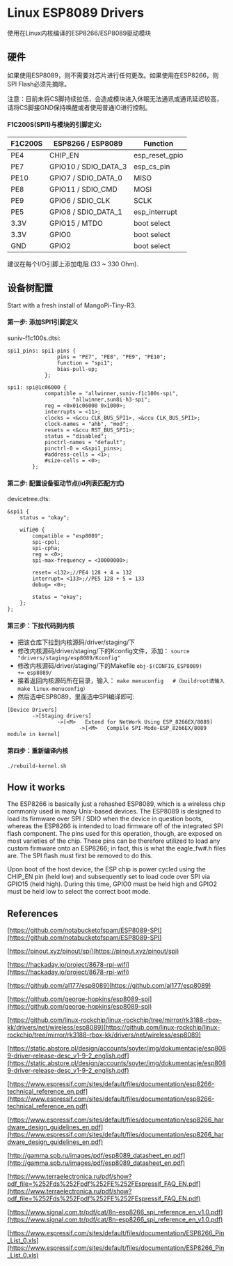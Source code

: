 # Linux ESP8089 Drivers

使用在Linux内核编译的ESP8266/ESP8089驱动模块

## 硬件

如果使用ESP8089，则不需要对芯片进行任何更改。如果使用在ESP8266，则SPI Flash必须先摘除。

注意：目前未将CS脚持续拉低，会造成模块进入休眠无法通讯或通讯延迟较高，请将CS脚接GND保持唤醒或者使用普通IO进行控制。

#### F1C200S(SPI1)与模块的引脚定义:

| F1C200S      | ESP8266 / ESP8089      | Function         |
| ------------ | ---------------------- | ---------------- |
| PE4          | CHIP_EN                | esp\_reset\_gpio |
| PE7          | GPIO10 / SDIO\_DATA\_3 | esp\_cs\_pin     |
| PE10         | GPIO7 / SDIO\_DATA\_0  | MISO             |
| PE8          | GPIO11 / SDIO\_CMD     | MOSI             |
| PE9          | GPIO6 / SDIO\_CLK      | SCLK             |
| PE5          | GPIO8 / SDIO\_DATA\_1  | esp\_interrupt   |
| 3.3V         | GPIO15 / MTDO          | boot select      |
| 3.3V         | GPIO0                  | boot select      |
| GND          | GPIO2                  | boot select      |

建议在每个I/O引脚上添加电阻 (33 ~ 330 Ohm).

## 设备树配置

Start with a fresh install of MangoPi-Tiny-R3.

#### 第一步: 添加SPI1引脚定义

suniv-f1c100s.dtsi:
```
spi1_pins: spi1-pins {
                pins = "PE7", "PE8", "PE9", "PE10";
                function = "spi1";
                bias-pull-up;
            };
```

```
spi1: spi@1c06000 {
            compatible = "allwinner,suniv-f1c100s-spi",
                     "allwinner,sun8i-h3-spi";
            reg = <0x01c06000 0x1000>;
            interrupts = <11>;
            clocks = <&ccu CLK_BUS_SPI1>, <&ccu CLK_BUS_SPI1>;
            clock-names = "ahb", "mod";
            resets = <&ccu RST_BUS_SPI1>;
            status = "disabled";
            pinctrl-names = "default";
            pinctrl-0 = <&spi1_pins>;
            #address-cells = <1>;
            #size-cells = <0>;
        };
```


#### 第二步: 配置设备驱动节点(id列表匹配方式)

devicetree.dts:
```
&spi1 {
	status = "okay";
	
	wifi@0 {
		compatible = "esp8089";
		spi-cpol;
		spi-cpha;
		reg = <0>;
		spi-max-frequency = <30000000>;

		reset= <132>;//PE4 128 + 4 = 132
		interrupt= <133>;//PE5 128 + 5 = 133
		debug= <0>;
		
		status = "okay";
	};
};
```

#### 第三步：下拉代码到内核

- 把该仓库下拉到内核源码/driver/staging/下
- 修改内核源码/driver/staging/下的Kconfig文件，添加：
`source "drivers/staging/esp8089/Kconfig"`
- 修改内核源码/driver/staging/下的Makefile
`obj-$(CONFIG_ESP8089)           += esp8089/`
- 接着返回内核源码所在目录，输入：
`make menuconfig   #（buildroot请输入 make linux-menuconfig）`
- 然后选中ESP8089，里面选中SPI编译即可:
```
[Device Drivers]
        ->[Staging drivers]
                ->[<M>   Extend for NetWork Using ESP_8266EX/8089] 
                       ->[<M>   Compile SPI-Mode-ESP_8266EX/8089 module in kernel]
```

#### 第四步：重新编译内核
`./rebuild-kernel.sh`

## How it works

The ESP8266 is basically just a rehashed ESP8089, which is a wireless chip 
commonly used in many Unix-based devices. The ESP8089 is designed to load its 
firmware over SPI / SDIO when the device in question boots, whereas the ESP8266 
is intended to load firmware off of the integrated SPI flash component. The 
pins used for this operation, though, are exposed on most varieties of the 
chip. These pins can be therefore utilized to load any custom firmware onto an 
ESP8266; in fact, this is what the eagle\_fw\#.h files are. The SPI 
flash must first be removed to do this.

Upon boot of the host device, the ESP chip is power cycled using the CHIP\_EN 
pin \(held low\) and subsequently set to load code over SPI via GPIO15 
\(held high\). During this time, GPIO0 must be held high and GPIO2 must be held 
low to select the correct boot mode.

## References

[https://github.com/notabucketofspam/ESP8089-SPI](https://github.com/notabucketofspam/ESP8089-SPI)

[https://pinout.xyz/pinout/spi](https://pinout.xyz/pinout/spi)

[https://hackaday.io/project/8678-rpi-wifi](https://hackaday.io/project/8678-rpi-wifi)

[https://github.com/al177/esp8089](https://github.com/al177/esp8089)

[https://github.com/george-hopkins/esp8089-spi](https://github.com/george-hopkins/esp8089-spi)

[https://github.com/linux-rockchip/linux-rockchip/tree/mirror/rk3188-rbox-kk/drivers/net/wireless/esp8089](https://github.com/linux-rockchip/linux-rockchip/tree/mirror/rk3188-rbox-kk/drivers/net/wireless/esp8089)

[https://static.abstore.pl/design/accounts/soyter/img/dokumentacje/esp8089-driver-release-desc_v1-9-2_english.pdf](https://static.abstore.pl/design/accounts/soyter/img/dokumentacje/esp8089-driver-release-desc_v1-9-2_english.pdf)

[https://www.espressif.com/sites/default/files/documentation/esp8266-technical_reference_en.pdf](https://www.espressif.com/sites/default/files/documentation/esp8266-technical_reference_en.pdf)

[https://www.espressif.com/sites/default/files/documentation/esp8266_hardware_design_guidelines_en.pdf](https://www.espressif.com/sites/default/files/documentation/esp8266_hardware_design_guidelines_en.pdf)

[http://gamma.spb.ru/images/pdf/esp8089_datasheet_en.pdf](http://gamma.spb.ru/images/pdf/esp8089_datasheet_en.pdf)

[https://www.terraelectronica.ru/pdf/show?pdf_file=%252Fds%252Fpdf%252FE%252FEspressif_FAQ_EN.pdf](https://www.terraelectronica.ru/pdf/show?pdf_file=%252Fds%252Fpdf%252FE%252FEspressif_FAQ_EN.pdf)

[https://www.signal.com.tr/pdf/cat/8n-esp8266_spi_reference_en_v1.0.pdf](https://www.signal.com.tr/pdf/cat/8n-esp8266_spi_reference_en_v1.0.pdf)

[https://www.espressif.com/sites/default/files/documentation/ESP8266_Pin_List_0.xls](https://www.espressif.com/sites/default/files/documentation/ESP8266_Pin_List_0.xls)

